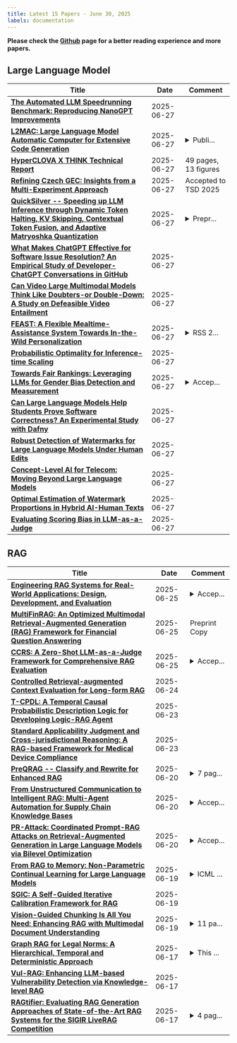 ```yaml
---
title: Latest 15 Papers - June 30, 2025
labels: documentation
---
```

**Please check the [Github](https://github.com/zezhishao/MTS_Daily_ArXiv) page for a better reading experience and more papers.**

## Large Language Model
| **Title** | **Date** | **Comment** |
| --- | --- | --- |
| **[The Automated LLM Speedrunning Benchmark: Reproducing NanoGPT Improvements](http://arxiv.org/abs/2506.22419v1)** | 2025-06-27 |  |
| **[L2MAC: Large Language Model Automatic Computer for Extensive Code Generation](http://arxiv.org/abs/2310.02003v6)** | 2025-06-27 | <details><summary>Publi...</summary><p>Published in The Twelfth International Conference on Learning Representations (ICLR), 2024. Copyright 2023 by the author(s)</p></details> |
| **[HyperCLOVA X THINK Technical Report](http://arxiv.org/abs/2506.22403v1)** | 2025-06-27 | 49 pages, 13 figures |
| **[Refining Czech GEC: Insights from a Multi-Experiment Approach](http://arxiv.org/abs/2506.22402v1)** | 2025-06-27 | Accepted to TSD 2025 |
| **[QuickSilver -- Speeding up LLM Inference through Dynamic Token Halting, KV Skipping, Contextual Token Fusion, and Adaptive Matryoshka Quantization](http://arxiv.org/abs/2506.22396v1)** | 2025-06-27 | <details><summary>Prepr...</summary><p>Preprint. Under submission</p></details> |
| **[What Makes ChatGPT Effective for Software Issue Resolution? An Empirical Study of Developer-ChatGPT Conversations in GitHub](http://arxiv.org/abs/2506.22390v1)** | 2025-06-27 |  |
| **[Can Video Large Multimodal Models Think Like Doubters-or Double-Down: A Study on Defeasible Video Entailment](http://arxiv.org/abs/2506.22385v1)** | 2025-06-27 |  |
| **[FEAST: A Flexible Mealtime-Assistance System Towards In-the-Wild Personalization](http://arxiv.org/abs/2506.14968v2)** | 2025-06-27 | <details><summary>RSS 2...</summary><p>RSS 2025 - Best Paper Award</p></details> |
| **[Probabilistic Optimality for Inference-time Scaling](http://arxiv.org/abs/2506.22376v1)** | 2025-06-27 |  |
| **[Towards Fair Rankings: Leveraging LLMs for Gender Bias Detection and Measurement](http://arxiv.org/abs/2506.22372v1)** | 2025-06-27 | <details><summary>Accep...</summary><p>Accepted by ACM SIGIR Conference on Innovative Concepts and Theories in Information Retrieval (ICTIR 2025)</p></details> |
| **[Can Large Language Models Help Students Prove Software Correctness? An Experimental Study with Dafny](http://arxiv.org/abs/2506.22370v1)** | 2025-06-27 |  |
| **[Robust Detection of Watermarks for Large Language Models Under Human Edits](http://arxiv.org/abs/2411.13868v2)** | 2025-06-27 |  |
| **[Concept-Level AI for Telecom: Moving Beyond Large Language Models](http://arxiv.org/abs/2506.22359v1)** | 2025-06-27 |  |
| **[Optimal Estimation of Watermark Proportions in Hybrid AI-Human Texts](http://arxiv.org/abs/2506.22343v1)** | 2025-06-27 |  |
| **[Evaluating Scoring Bias in LLM-as-a-Judge](http://arxiv.org/abs/2506.22316v1)** | 2025-06-27 |  |

## RAG
| **Title** | **Date** | **Comment** |
| --- | --- | --- |
| **[Engineering RAG Systems for Real-World Applications: Design, Development, and Evaluation](http://arxiv.org/abs/2506.20869v1)** | 2025-06-25 | <details><summary>Accep...</summary><p>Accepted as a full paper to the 51st Euromicro Conference on Software Engineering and Advanced Applications (SEAA 2025). 9 pages, 4 figures. This is the preprint version and not the final camera ready version</p></details> |
| **[MultiFinRAG: An Optimized Multimodal Retrieval-Augmented Generation (RAG) Framework for Financial Question Answering](http://arxiv.org/abs/2506.20821v1)** | 2025-06-25 | Preprint Copy |
| **[CCRS: A Zero-Shot LLM-as-a-Judge Framework for Comprehensive RAG Evaluation](http://arxiv.org/abs/2506.20128v1)** | 2025-06-25 | <details><summary>Accep...</summary><p>Accepted at LLM4Eval @ SIGIR 2025</p></details> |
| **[Controlled Retrieval-augmented Context Evaluation for Long-form RAG](http://arxiv.org/abs/2506.20051v1)** | 2025-06-24 |  |
| **[T-CPDL: A Temporal Causal Probabilistic Description Logic for Developing Logic-RAG Agent](http://arxiv.org/abs/2506.18559v1)** | 2025-06-23 |  |
| **[Standard Applicability Judgment and Cross-jurisdictional Reasoning: A RAG-based Framework for Medical Device Compliance](http://arxiv.org/abs/2506.18511v1)** | 2025-06-23 |  |
| **[PreQRAG -- Classify and Rewrite for Enhanced RAG](http://arxiv.org/abs/2506.17493v1)** | 2025-06-20 | <details><summary>7 pag...</summary><p>7 pages, SIGIR 2025 LiveRAG</p></details> |
| **[From Unstructured Communication to Intelligent RAG: Multi-Agent Automation for Supply Chain Knowledge Bases](http://arxiv.org/abs/2506.17484v1)** | 2025-06-20 | <details><summary>Accep...</summary><p>Accepted In Proceedings of the 1st Workshop on AI for Supply Chain: Today and Future @ 31st ACM SIGKDD Conference on Knowledge Discovery and Data Mining V.2 (KDD 25), August 3, 2025, Toronto, ON, Canada. ACM, New York, NY, USA, 14 pages, 2 figures</p></details> |
| **[PR-Attack: Coordinated Prompt-RAG Attacks on Retrieval-Augmented Generation in Large Language Models via Bilevel Optimization](http://arxiv.org/abs/2504.07717v3)** | 2025-06-20 | <details><summary>Accep...</summary><p>Accepted at SIGIR 2025</p></details> |
| **[From RAG to Memory: Non-Parametric Continual Learning for Large Language Models](http://arxiv.org/abs/2502.14802v2)** | 2025-06-19 | <details><summary>ICML ...</summary><p>ICML 2025. Code and data are available at: https://github.com/OSU-NLP-Group/HippoRAG</p></details> |
| **[SGIC: A Self-Guided Iterative Calibration Framework for RAG](http://arxiv.org/abs/2506.16172v1)** | 2025-06-19 |  |
| **[Vision-Guided Chunking Is All You Need: Enhancing RAG with Multimodal Document Understanding](http://arxiv.org/abs/2506.16035v1)** | 2025-06-19 | <details><summary>11 pa...</summary><p>11 pages, 1 Figure, 1 Table</p></details> |
| **[Graph RAG for Legal Norms: A Hierarchical, Temporal and Deterministic Approach](http://arxiv.org/abs/2505.00039v3)** | 2025-06-17 | <details><summary>This ...</summary><p>This version enhances the theoretical underpinnings of the proposed Graph RAG methodology, including the introduction of a formal, FRBRoo-based model for versioning, and enabling multi-language support for both content and metadata</p></details> |
| **[Vul-RAG: Enhancing LLM-based Vulnerability Detection via Knowledge-level RAG](http://arxiv.org/abs/2406.11147v3)** | 2025-06-17 |  |
| **[RAGtifier: Evaluating RAG Generation Approaches of State-of-the-Art RAG Systems for the SIGIR LiveRAG Competition](http://arxiv.org/abs/2506.14412v1)** | 2025-06-17 | <details><summary>4 pag...</summary><p>4 pages, 5 figures. Report for SIGIR 2025 LiveRAG Challenge</p></details> |

